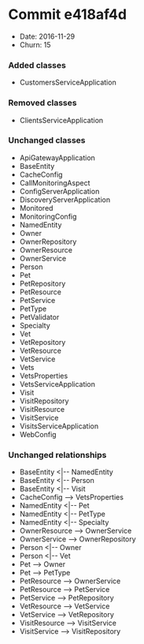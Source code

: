# Commit e418af4d
- Date: 2016-11-29
- Churn: 15
### Added classes
- CustomersServiceApplication
### Removed classes
- ClientsServiceApplication
### Unchanged classes
- ApiGatewayApplication
- BaseEntity
- CacheConfig
- CallMonitoringAspect
- ConfigServerApplication
- DiscoveryServerApplication
- Monitored
- MonitoringConfig
- NamedEntity
- Owner
- OwnerRepository
- OwnerResource
- OwnerService
- Person
- Pet
- PetRepository
- PetResource
- PetService
- PetType
- PetValidator
- Specialty
- Vet
- VetRepository
- VetResource
- VetService
- Vets
- VetsProperties
- VetsServiceApplication
- Visit
- VisitRepository
- VisitResource
- VisitService
- VisitsServiceApplication
- WebConfig

### Unchanged relationships
- BaseEntity <|-- NamedEntity
- BaseEntity <|-- Person
- BaseEntity <|-- Visit
- CacheConfig --> VetsProperties
- NamedEntity <|-- Pet
- NamedEntity <|-- PetType
- NamedEntity <|-- Specialty
- OwnerResource --> OwnerService
- OwnerService --> OwnerRepository
- Person <|-- Owner
- Person <|-- Vet
- Pet --> Owner
- Pet --> PetType
- PetResource --> OwnerService
- PetResource --> PetService
- PetService --> PetRepository
- VetResource --> VetService
- VetService --> VetRepository
- VisitResource --> VisitService
- VisitService --> VisitRepository